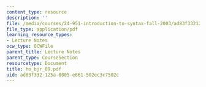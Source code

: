 ```yaml
---
content_type: resource
description: ''
file: /media/courses/24-951-introduction-to-syntax-fall-2003/ad83f332125a8005e661502ec3c7502c_ho_bjr_89.pdf
file_type: application/pdf
learning_resource_types:
- Lecture Notes
ocw_type: OCWFile
parent_title: Lecture Notes
parent_type: CourseSection
resourcetype: Document
title: ho_bjr_89.pdf
uid: ad83f332-125a-8005-e661-502ec3c7502c
---
```

